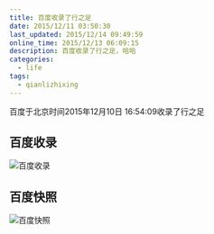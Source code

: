 ```yaml
---
title: 百度收录了行之足
date: 2015/12/11 03:50:30
last_updated: 2015/12/14 09:49:59
online_time: 2015/12/13 06:09:15
description: 百度收录了行之足，哈哈
categories:
  - life
tags:
  - qianlizhixing
---
```



百度于北京时间2015年12月10日 16:54:09收录了行之足
## 百度收录
![百度收录](https://yrw-blog.oss-cn-shenzhen.aliyuncs.com/article-img/20151214/7-1.png "百度收录")

## 百度快照 
![百度快照](https://yrw-blog.oss-cn-shenzhen.aliyuncs.com/article-img/20151214/7-2.jpg "百度快照")
